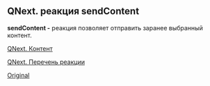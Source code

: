 ## QNext. реакция sendContent

**sendContent -** реакция позволяет отправить заранее выбранный контент.



[QNext. Контент](/docs-test/ph/admin/content-about)

[QNext. Перечень реакции](/docs-test/ph/reactions)
  
[Original](https://telegra.ph/QNext-admin-reaction-sendContent-05-07)